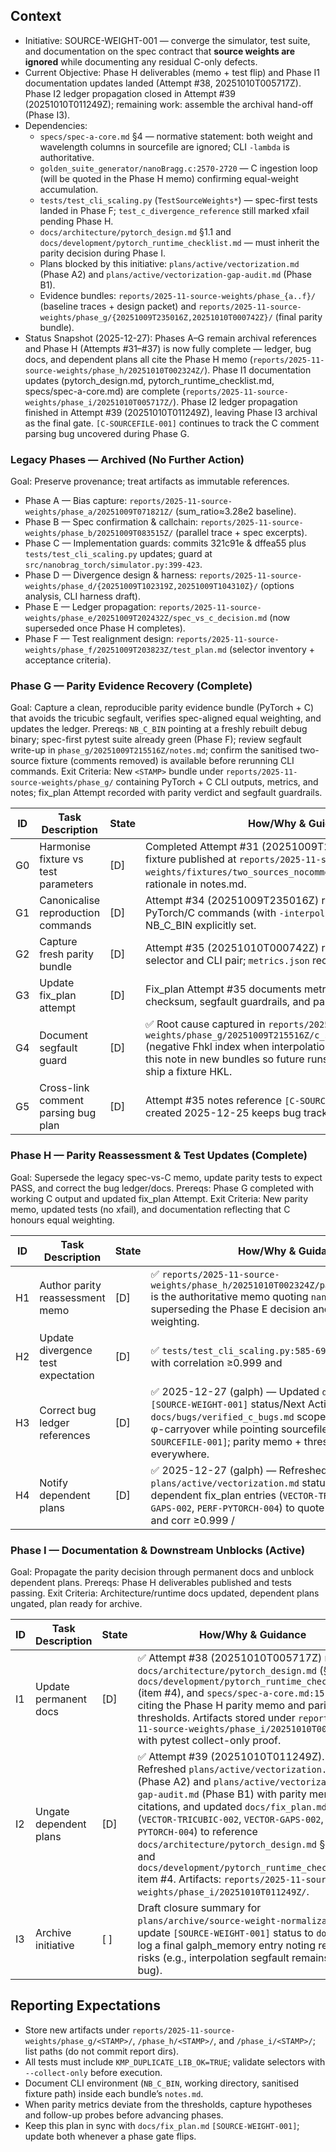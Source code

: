 ## Context
- Initiative: SOURCE-WEIGHT-001 — converge the simulator, test suite, and documentation on the spec contract that **source weights are ignored** while documenting any residual C-only defects.
- Current Objective: Phase H deliverables (memo + test flip) and Phase I1 documentation updates landed (Attempt #38, 20251010T005717Z). Phase I2 ledger propagation closed in Attempt #39 (20251010T011249Z); remaining work: assemble the archival hand-off (Phase I3).
- Dependencies:
  - `specs/spec-a-core.md` §4 — normative statement: both weight and wavelength columns in sourcefile are ignored; CLI `-lambda` is authoritative.
  - `golden_suite_generator/nanoBragg.c:2570-2720` — C ingestion loop (will be quoted in the Phase H memo) confirming equal-weight accumulation.
  - `tests/test_cli_scaling.py` (`TestSourceWeights*`) — spec-first tests landed in Phase F; `test_c_divergence_reference` still marked xfail pending Phase H.
  - `docs/architecture/pytorch_design.md` §1.1 and `docs/development/pytorch_runtime_checklist.md` — must inherit the parity decision during Phase I.
  - Plans blocked by this initiative: `plans/active/vectorization.md` (Phase A2) and `plans/active/vectorization-gap-audit.md` (Phase B1).
  - Evidence bundles: `reports/2025-11-source-weights/phase_{a..f}/` (baseline traces + design packet) and `reports/2025-11-source-weights/phase_g/{20251009T235016Z,20251010T000742Z}/` (final parity bundle).
- Status Snapshot (2025-12-27): Phases A–G remain archival references and Phase H (Attempts #31–#37) is now fully complete — ledger, bug docs, and dependent plans all cite the Phase H memo (`reports/2025-11-source-weights/phase_h/20251010T002324Z/`). Phase I1 documentation updates (pytorch_design.md, pytorch_runtime_checklist.md, specs/spec-a-core.md) are complete (`reports/2025-11-source-weights/phase_i/20251010T005717Z/`). Phase I2 ledger propagation finished in Attempt #39 (20251010T011249Z), leaving Phase I3 archival as the final gate. `[C-SOURCEFILE-001]` continues to track the C comment parsing bug uncovered during Phase G.

### Legacy Phases — Archived (No Further Action)
Goal: Preserve provenance; treat artifacts as immutable references.
- Phase A — Bias capture: `reports/2025-11-source-weights/phase_a/20251009T071821Z/` (sum_ratio≈3.28e2 baseline).
- Phase B — Spec confirmation & callchain: `reports/2025-11-source-weights/phase_b/20251009T083515Z/` (parallel trace + spec excerpts).
- Phase C — Implementation guards: commits 321c91e & dffea55 plus `tests/test_cli_scaling.py` updates; guard at `src/nanobrag_torch/simulator.py:399-423`.
- Phase D — Divergence design & harness: `reports/2025-11-source-weights/phase_d/{20251009T102319Z,20251009T104310Z}/` (options analysis, CLI harness draft).
- Phase E — Ledger propagation: `reports/2025-11-source-weights/phase_e/20251009T202432Z/spec_vs_c_decision.md` (now superseded once Phase H completes).
- Phase F — Test realignment design: `reports/2025-11-source-weights/phase_f/20251009T203823Z/test_plan.md` (selector inventory + acceptance criteria).

### Phase G — Parity Evidence Recovery (Complete)
Goal: Capture a clean, reproducible parity evidence bundle (PyTorch + C) that avoids the tricubic segfault, verifies spec-aligned equal weighting, and updates the ledger.
Prereqs: `NB_C_BIN` pointing at a freshly rebuilt debug binary; spec-first pytest suite already green (Phase F); review segfault write-up in `phase_g/20251009T215516Z/notes.md`; confirm the sanitised two-source fixture (comments removed) is available before rerunning CLI commands.
Exit Criteria: New `<STAMP>` bundle under `reports/2025-11-source-weights/phase_g/` containing PyTorch + C CLI outputs, metrics, and notes; fix_plan Attempt recorded with parity verdict and segfault guardrails.

| ID | Task Description | State | How/Why & Guidance |
| --- | --- | --- | --- |
| G0 | Harmonise fixture vs test parameters | [D] | Completed Attempt #31 (20251009T230946Z). Comment-free fixture published at `reports/2025-11-source-weights/fixtures/two_sources_nocomments.txt` with SHA256 + rationale in notes.md. |
| G1 | Canonicalise reproduction commands | [D] | Attempt #34 (20251009T235016Z) recorded canonical PyTorch/C commands (with `-interpolate 0`) in `commands.txt`; NB_C_BIN explicitly set. |
| G2 | Capture fresh parity bundle | [D] | Attempt #35 (20251010T000742Z) ran the targeted pytest selector and CLI pair; `metrics.json` records corr=0.9999886, |sum_ratio−1|=0.0038. |
| G3 | Update fix_plan attempt | [D] | Fix_plan Attempt #35 documents metrics, sanitised fixture checksum, segfault guardrails, and parity verdict. |
| G4 | Document segfault guard | [D] | ✅ Root cause captured in `reports/2025-11-source-weights/phase_g/20251009T215516Z/c_segfault/crash_analysis.md` (negative Fhkl index when interpolation auto-enables). Reference this note in new bundles so future runs pass `-interpolate 0` or ship a fixture HKL. |
| G5 | Cross-link comment parsing bug plan | [D] | Attempt #35 notes reference `[C-SOURCEFILE-001]`; fix_plan entry created 2025-12-25 keeps bug tracking decoupled. |

### Phase H — Parity Reassessment & Test Updates (Complete)
Goal: Supersede the legacy spec-vs-C memo, update parity tests to expect PASS, and correct the bug ledger/docs.
Prereqs: Phase G completed with working C output and updated fix_plan Attempt.
Exit Criteria: New parity memo, updated tests (no xfail), and documentation reflecting that C honours equal weighting.

| ID | Task Description | State | How/Why & Guidance |
| --- | --- | --- | --- |
| H1 | Author parity reassessment memo | [D] | ✅ `reports/2025-11-source-weights/phase_h/20251010T002324Z/parity_reassessment.md` is the authoritative memo quoting `nanoBragg.c:2570-2720`, superseding the Phase E decision and documenting equal weighting. |
| H2 | Update divergence test expectation | [D] | ✅ `tests/test_cli_scaling.py:585-692` now expects PASS with correlation ≥0.999 and |sum_ratio−1| ≤5e-3; pytest log stored with the Phase H memo (20251010T002324Z) shows the selector passing. |
| H3 | Correct bug ledger references | [D] | ✅ 2025-12-27 (galph) — Updated `docs/fix_plan.md` `[SOURCE-WEIGHT-001]` status/Next Actions and reconfirmed `docs/bugs/verified_c_bugs.md` scopes C-PARITY-001 to φ-carryover while pointing sourcefile issues to `[C-SOURCEFILE-001]`; parity memo + thresholds now cited everywhere. |
| H4 | Notify dependent plans | [D] | ✅ 2025-12-27 (galph) — Refreshed `plans/active/vectorization.md` status snapshot and dependent fix_plan entries (`VECTOR-TRICUBIC-002`, `VECTOR-GAPS-002`, `PERF-PYTORCH-004`) to quote the Phase H memo and corr ≥0.999 / |sum_ratio−1| ≤5e-3 thresholds before profiling restarts. |

### Phase I — Documentation & Downstream Unblocks (Active)
Goal: Propagate the parity decision through permanent docs and unblock dependent plans.
Prereqs: Phase H deliverables published and tests passing.
Exit Criteria: Architecture/runtime docs updated, dependent plans ungated, plan ready for archive.

| ID | Task Description | State | How/Why & Guidance |
| --- | --- | --- | --- |
| I1 | Update permanent docs | [D] | ✅ Attempt #38 (20251010T005717Z) revised `docs/architecture/pytorch_design.md` (§1.1.5), `docs/development/pytorch_runtime_checklist.md` (item #4), and `specs/spec-a-core.md:151-155`, citing the Phase H parity memo and parity thresholds. Artifacts stored under `reports/2025-11-source-weights/phase_i/20251010T005717Z/` with pytest collect-only proof. |
| I2 | Ungate dependent plans | [D] | ✅ Attempt #39 (20251010T011249Z). Refreshed `plans/active/vectorization.md` (Phase A2) and `plans/active/vectorization-gap-audit.md` (Phase B1) with parity memo citations, and updated `docs/fix_plan.md` entries (`VECTOR-TRICUBIC-002`, `VECTOR-GAPS-002`, `PERF-PYTORCH-004`) to reference `docs/architecture/pytorch_design.md` §1.1.5 and `docs/development/pytorch_runtime_checklist.md` item #4. Artifacts: `reports/2025-11-source-weights/phase_i/20251010T011249Z/`. |
| I3 | Archive initiative | [ ] | Draft closure summary for `plans/archive/source-weight-normalization.md`, update `[SOURCE-WEIGHT-001]` status to `done`, and log a final galph_memory entry noting residual risks (e.g., interpolation segfault remains a C bug). |

## Reporting Expectations
- Store new artifacts under `reports/2025-11-source-weights/phase_g/<STAMP>/`, `/phase_h/<STAMP>/`, and `/phase_i/<STAMP>/`; list paths (do not commit report dirs).
- All tests must include `KMP_DUPLICATE_LIB_OK=TRUE`; validate selectors with `--collect-only` before execution.
- Document CLI environment (`NB_C_BIN`, working directory, sanitised fixture path) inside each bundle’s `notes.md`.
- When parity metrics deviate from the thresholds, capture hypotheses and follow-up probes before advancing phases.
- Keep this plan in sync with `docs/fix_plan.md` `[SOURCE-WEIGHT-001]`; update both whenever a phase gate flips.
